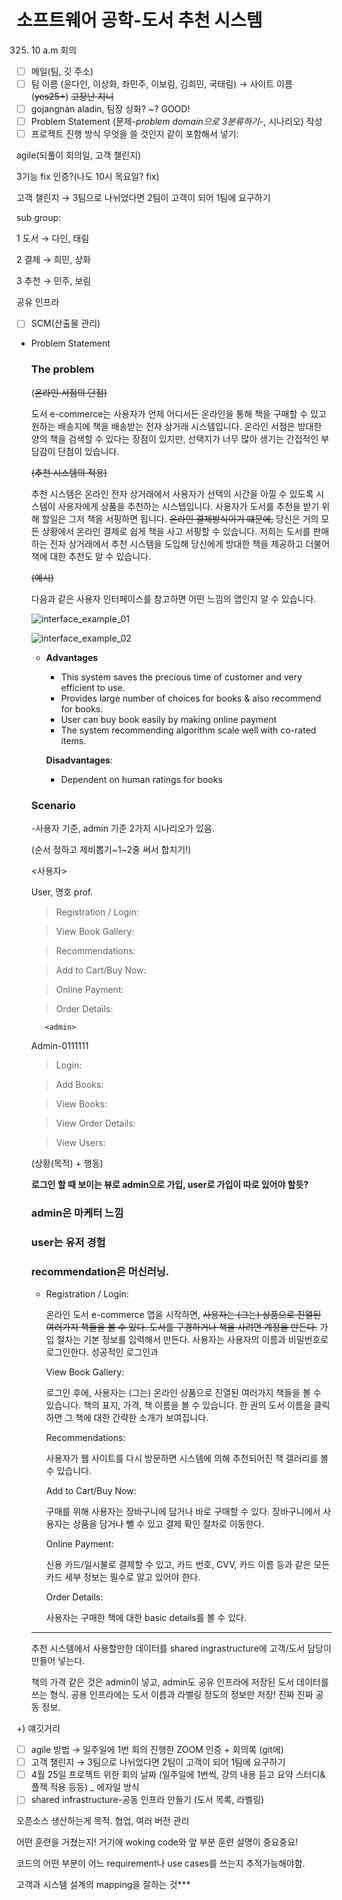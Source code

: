# 소프트웨어 공학-도서 추천 시스템

0325. 10 a.m 회의

- [ ]  메일(팀, 깃 주소)
- [ ]  팀 이름 (윤다인, 이상화, 좌민주, 이보림, 김희민, 국태림) → 사이트 이름 (~~yes25+~~) ~~고장난 지니~~
- [ ]  gojangnan aladin, 팀장 상화? ~? GOOD!
- [ ]  Problem Statement (문제-*problem domain으로 3분류하기*-, 시나리오) 작성
- [ ]  프로젝트 진행 방식 무엇을 쓸 것인지 같이 포함해서 넣기:

agile(되풀이 회의일, 고객 챌린지)

3기능 fix 인증?(나도 10시 목요일? fix) 

고객 챌린지 → 3팀으로 나뉘었다면 2팀이 고객이 되어 1팀에 요구하기

sub group:

1 도서 →  다인, 태림

2 결제 → 희민, 상화

3 추천 → 민주, 보림

공유 인프라

- [ ]  SCM(산출물 관리)

- Problem Statement

    ### The problem

    (~~온라인 서점의 단점)~~

    도서 e-commerce는 사용자가 언제 어디서든 온라인을 통해 책을 구매할 수 있고 원하는 배송지에 책을 배송받는 전자 상거래 시스템입니다. 온라인 서점은 방대한 양의 책을 검색할 수 있다는 장점이 있지만, 선택지가 너무 많아 생기는 간접적인 부담감이 단점이 있습니다. 

    ~~(추천 시스템의 적용)~~

    추천 시스템은 온라인 전자 상거래에서 사용자가 선택의 시간을 아낄 수 있도록 시스템이 사용자에게 상품을 추천하는 시스텝입니다. 사용자가 도서를 추천을 받기 위해 할일은 그저 책을 서핑하면 됩니다. ~~온라인 결제방식이기 떄문에,~~ 당신은 거의 모든 상황에서 온라인 결제로 쉽게 책을 사고 서핑할 수 있습니다. 저희는 도서를 판매하는 전자 상거래에서 추천 시스템을 도입해 당신에게 방대한 책을 제공하고 더불어 책에 대한 추천도 알 수 있습니다. 

    ~~(예시)~~

    다음과 같은 사용자 인터페이스를 참고하면 어떤 느낌의 앱인지 알 수 있습니다. 

    ![interface_example_01](https://github.com/idealization/software-engineering/blob/main/%ED%9A%8C%EC%9D%98%EB%A1%9D/0325%20%ED%9A%8C%EC%9D%98%EB%A1%9D/Untitled.png?raw=true)
    
    ![interface_example_02](https://github.com/idealization/software-engineering/blob/main/%ED%9A%8C%EC%9D%98%EB%A1%9D/0325%20%ED%9A%8C%EC%9D%98%EB%A1%9D/Untitled%201.png?raw=true)

    - **Advantages**
        - This system saves the precious time of customer and very efficient to use.
        - Provides large number of choices for books & also recommend for books.
        - User can buy book easily by making online payment
        - The system recommending algorithm scale well with co-rated items.

        **Disadvantages**:

        - Dependent on human ratings for books

    ### Scenario

    -사용자 기준, admin 기준 2가지 시나리오가 있음. 

    (순서 정하고 제비뽑기~1~2줄 써서 합치기!)

    <사용자>

    User, 명호 prof.

    > Registration / Login:

    > View Book Gallery:

    > Recommendations:

    > Add to Cart/Buy Now:

    > Online Payment:

    > Order Details:

         <admin>

    Admin-0111111

    > Login:

    > Add Books:

    > View Books:

    > View Order Details:

    > View Users:

    (상황(목적) + 행동)

    **로그인 할 때 보이는 뷰로 admin으로 가입, user로 가입이 따로 있어야 할듯?**

    ### admin은 마케터 느낌

    ### user는 유저 경험

    ### recommendation은 머신러닝.

    - Registration / Login:

        온라인 도서 e-commerce 앱을 시작하면, ~~사용자는 (그는) 상품으로 진열된 여러가지 책들을 볼 수 있다.  도서를 구경하거나 책을 사려면 계정을 만든다.~~ 가입 절차는 기본 정보를 입력해서 만든다. 사용자는 사용자의 이름과 비밀번호로 로그인한다.  성공적인 로그인과 

        View Book Gallery:

        로그인 후에, 사용자는 (그는) 온라인 상품으로 진열된 여러가지 책들을 볼 수 있습니다. 책의 표지, 가격, 책 이름을 볼 수 있습니다. 한 권의 도서 이름을 클릭하면 그 책에 대한 간략한 소개가 보여집니다. 

        Recommendations:

        사용자가 웹 사이트를 다시 방문하면 시스템에 의해 추천되어진 책 갤러리를 볼 수 있습니다. 

        Add to Cart/Buy Now:

        구매를 위해 사용자는 장바구니에 담거나 바로 구매할 수 있다. 장바구니에서 사용자는 상품을 담거나 뺄 수 있고 결제 확인 절차로 이동한다.

        Online Payment:

        신용 카드/일시불로 결제할 수 있고, 카드 번호, CVV, 카드 이름 등과 같은 모든 카드 세부 정보는 필수로 알고 있어야 한다.

        Order Details:

        사용자는 구매한 책에 대한 basic details를 볼 수 있다.

    ---

    추천 시스템에서 사용할만한 데이터를 shared ingrastructure에 고객/도서 담당이 만들어 넣는다.

    책의 가격 같은 것은 admin이 넣고, admin도 공유 인프라에 저장된 도서 데이터를 쓰는 형식. 공용 인프라에는 도서 이름과 라벨링 정도의 정보만 저장! 진짜 진짜 공동 정보. 

+) 얘깃거리

- [ ]  agile 방법 → 일주일에 1번 회의 진행한 ZOOM 인증 + 회의록 (git에)
- [ ]  고객 챌린지 → 3팀으로 나뉘었다면 2팀이 고객이 되어 1팀에 요구하기
- [ ]  4월 25일 프로젝트 위한 회의 날짜 (일주일에 1번씩, 강의 내용 듣고 요약 스터디&플젝 적용 등등) _ 에자일 방식
- [ ]  shared infrastructure-공동 인프라 만들기 (도서 목록, 라벨링)

오픈소스 생산하는게 목적. 협업, 여러 버전 관리

어떤 훈련을 거쳤는지! 거기에 woking code와 앞 부분 훈련 설명이 중요중요!

코드의 어떤 부분이 어느 requirement나 use cases를 쓰는지 추적가능해야함.

고객과 시스템 설계의 mapping을 잘하는 것***
